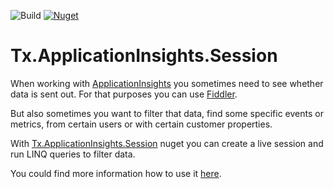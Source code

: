 ![Build](https://travis-ci.org/Tuatan/Tx.AppInsights.Session.svg?branch=master)
[![Nuget](https://img.shields.io/nuget/vpre/tx.core.svg)](http://nuget.org/packages/tx.core)

# Tx.ApplicationInsights.Session

When working with [ApplicationInsights](http://azure.microsoft.com/en-us/services/application-insights/) you sometimes need to see whether data is sent out. For that purposes you can use [Fiddler](http://www.telerik.com/fiddler).

But also sometimes you want to filter that data, find some specific events or metrics, from certain users or with certain customer properties.

With [Tx.ApplicationInsights.Session](https://www.nuget.org/packages/Tx.ApplicationInsights.Session/) nuget you can create a live session and run LINQ queries to filter data.

You could find more information how to use it   [here](http://tuatan.github.io/blog/2015/04/14/linq-to-applicationinsights-live-sessions/).
